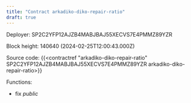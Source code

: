 ```yaml
---
title: "Contract arkadiko-diko-repair-ratio"
draft: true
---
```

Deployer: SP2C2YFP12AJZB4MABJBAJ55XECVS7E4PMMZ89YZR


 



Block height: 140640 (2024-02-25T12:00:43.000Z)

Source code: {{<contractref "arkadiko-diko-repair-ratio" SP2C2YFP12AJZB4MABJBAJ55XECVS7E4PMMZ89YZR arkadiko-diko-repair-ratio>}}

Functions:

* fix _public_
